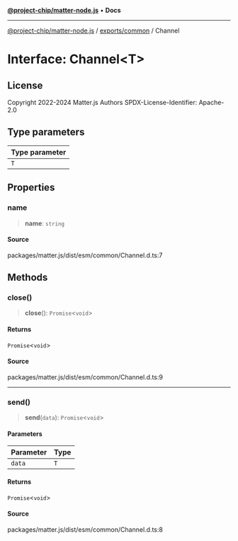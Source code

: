 [**@project-chip/matter-node.js**](../../../README.md) • **Docs**

***

[@project-chip/matter-node.js](../../../modules.md) / [exports/common](../README.md) / Channel

# Interface: Channel\<T\>

## License

Copyright 2022-2024 Matter.js Authors
SPDX-License-Identifier: Apache-2.0

## Type parameters

| Type parameter |
| :------ |
| `T` |

## Properties

### name

> **name**: `string`

#### Source

packages/matter.js/dist/esm/common/Channel.d.ts:7

## Methods

### close()

> **close**(): `Promise`\<`void`\>

#### Returns

`Promise`\<`void`\>

#### Source

packages/matter.js/dist/esm/common/Channel.d.ts:9

***

### send()

> **send**(`data`): `Promise`\<`void`\>

#### Parameters

| Parameter | Type |
| :------ | :------ |
| `data` | `T` |

#### Returns

`Promise`\<`void`\>

#### Source

packages/matter.js/dist/esm/common/Channel.d.ts:8
